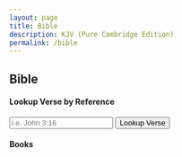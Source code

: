 ```yaml
---
layout: page
title: Bible
description: KJV (Pure Cambridge Edition)
permalink: /bible
---
```

<h2>Bible</h2>

<style>
#bible-verse {
  margin: 15px 0;
}

ul#books li {
  margin: 0;
}
</style>
<form id="bible-search" method="POST">
  <h4>Lookup Verse by Reference</h4>
  <div class="form-group">
    <input type="text" name="lookup" placeholder="i.e. John 3:16" />
    <button class="btn btn-sm btn-primary">Lookup Verse</button>
  </div>

  <div id="bible-verse"></div>

  <h4>Books</h4>
  <ul id="books">
  </ul>
</form>

<script src="{{ "/assets/game/js/jquery-2.2.4.min.js" | relative_url }}"></script>
<script>
  (function(target) {
    window.console && console.log('Loading...');
    window.bible = {};
    window.books = {};

    var getBookByName = function(name) {
      for (var i in window.books) {
        var b = window.books[i];
        if (b.name == name)
          return b;
      }
    };

    var getVerseText = function(book, chapter, verse) {
      if (!book || !window.bible[book.id] || !window.bible[book.id][chapter] || !window.bible[book.id][chapter][verse]) {
        window.console && console.warn('Reference not found.');
        return undefined;
      }

      return window.bible[book.id][chapter][verse];
    };

    // TODO: Add HTML encoding
    var formatVerseHtml = function(v) {
      if (v.text === undefined)
        return '<strong>Reference not found.</strong>';

      return '<blockquote><strong>' + v.book + ' ' + v.chapter + ':' + v.verse + '</strong> &mdash; ' + v.text + '</blockquote>';
    };

    $('form#bible-search').submit(function() {
      var input = $(this).find('input[name=lookup]').val();

      var lookup = input.match(/^(\d\s)?(\w[\w\s]+)\s(\d+):(\d+)$/);
      var bookName = (lookup[1] || '') + lookup[2];
      var chapter = parseInt(lookup[3]);
      var verse = parseInt(lookup[4]);
      
      var book = getBookByName(bookName);
      var text = getVerseText(book, chapter, verse);
      var lookup = {
        book: bookName,
        chapter: chapter,
        verse: verse,
        text: text
      };

      $('#bible-verse').html(formatVerseHtml(lookup));

      return false;
    });

    var readChapterOnClick = function() {
      var ref = $(this).attr('href').match(/^#b(\d+)c(\d+)$/);

      var bookId = ref[1];
      var chapterId = ref[2];

      var book = window.books[bookId];
      var chapter = window.bible[bookId][chapterId];
      var read = '';
      for (var verse in chapter) {
        read += formatVerseHtml({
          book: book.name,
          chapter: chapterId,
          verse: verse,
          text: chapter[verse]
        });
      }

      $('#bible-verse').html(read);
    };

    $.get(target, function(data) {
      var separators = {
        verse: '\n',
        meta: '\t',
      };

      var lines = data.split(separators.verse); data = null;

      for (var i = 0; i < lines.length; i++) {
        var fields = lines[i].split(separators.meta);
        var bookId = fields[0];
        var bookAbbr = fields[1];
        var bookName = fields[2];
        var chapter = fields[3];
        var verse = fields[4];
        var text = fields[5];

        // TODO: Debug!
        window.books[bookId] = {
          id: bookId,
          abbr: bookAbbr,
          name: bookName,
          chapters: chapter
        };

        window.bible[bookId] = window.bible[bookId] || {};
        window.bible[bookId][chapter] = window.bible[bookId][chapter] || {};
        window.bible[bookId][chapter][verse] = text;
      }

      // Display books
      for (var i in window.books) {
        var b = window.books[i];
        var li = $('<li />')
                  .html(b.name + ': ')
                  .appendTo($('ul#books'));

        for (var c = 1; c <= b.chapters; c++) {
          var a = $('<a />')
                  .attr('href', '#b' + b.id + 'c' + c)
                  .addClass('read-chapter')
                  .text(c)
                  .click(readChapterOnClick)
                  .appendTo(li);
          li.append(' ');
        }
      }

      window.console && console.log('Loaded.');
    });
  })('{{ "/tools/bible/kjv-pce.tsv" | relative_url }}');
</script>